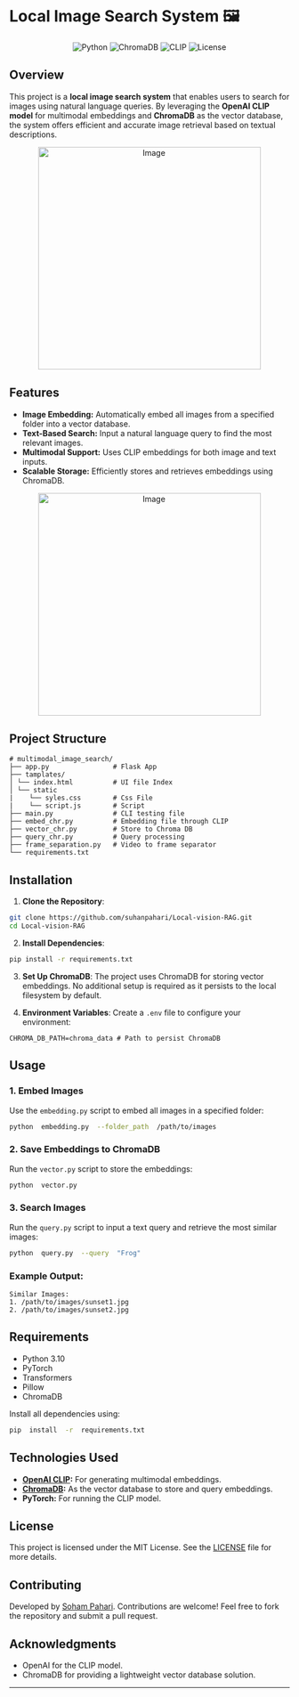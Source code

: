 # Local Image Search System 🖼️

<div align="center">

![Python](https://img.shields.io/badge/Python-3.10%2B-blue) ![ChromaDB](https://img.shields.io/badge/Vector%20Database-ChromaDB-brightgreen) ![CLIP](https://img.shields.io/badge/Model-OpenAI%20CLIP-red) ![License](https://img.shields.io/badge/License-MIT-yellow)

</div>

## Overview

This project is a **local image search system** that enables users to search for images using natural language queries. By leveraging the **OpenAI CLIP model** for multimodal embeddings and **ChromaDB** as the vector database, the system offers efficient and accurate image retrieval based on textual descriptions.

<div align="center">
  <img src="https://github.com/user-attachments/assets/4abeccc6-2cd0-4ac7-a83f-ff6417b05f0b" alt="Image" width="400">
</div>

## Features

-  **Image Embedding:** Automatically embed all images from a specified folder into a vector database.
-  **Text-Based Search:** Input a natural language query to find the most relevant images.
-  **Multimodal Support:** Uses CLIP embeddings for both image and text inputs.
-  **Scalable Storage:** Efficiently stores and retrieves embeddings using ChromaDB.

<div align="center">
  <img src="https://github.com/user-attachments/assets/1f3b6276-7779-433f-b8a8-3e77be0af1b0" alt="Image" width="400">
</div>

## Project Structure

```plaintext
# multimodal_image_search/
├── app.py                # Flask App
├── tamplates/          
│ └── index.html          # UI file Index
│ └── static
|    └── syles.css        # Css File
|    └── script.js        # Script 
├── main.py               # CLI testing file
├── embed_chr.py          # Embedding file through CLIP
├── vector_chr.py         # Store to Chroma DB
├── query_chr.py          # Query processing
├── frame_separation.py   # Video to frame separator
└── requirements.txt      
```

## Installation

1.  **Clone the Repository**:

```bash
git clone https://github.com/suhanpahari/Local-vision-RAG.git
cd Local-vision-RAG
```

2.  **Install Dependencies**:

```bash
pip install -r requirements.txt
```

3.  **Set Up ChromaDB**: The project uses ChromaDB for storing vector embeddings. No additional setup is required as it persists to the local filesystem by default.

4.  **Environment Variables**: Create a `.env` file to configure your environment:

```env
CHROMA_DB_PATH=chroma_data # Path to persist ChromaDB
```

## Usage

### 1. Embed Images

Use the `embedding.py` script to embed all images in a specified folder:

```bash
python  embedding.py  --folder_path  /path/to/images
```

### 2. Save Embeddings to ChromaDB

Run the `vector.py` script to store the embeddings:

```bash
python  vector.py
```

### 3. Search Images

Run the `query.py` script to input a text query and retrieve the most similar images:

```bash
python  query.py  --query  "Frog"
```

### Example Output:

```plaintext
Similar Images:
1. /path/to/images/sunset1.jpg
2. /path/to/images/sunset2.jpg
```

## Requirements

- Python 3.10
- PyTorch
- Transformers
- Pillow
- ChromaDB

Install all dependencies using:

```bash
pip  install  -r  requirements.txt
```

## Technologies Used

-  **[OpenAI CLIP](https://github.com/openai/CLIP):** For generating multimodal embeddings.
-  **[ChromaDB](https://www.trychroma.com/):** As the vector database to store and query embeddings.
-  **PyTorch:** For running the CLIP model.

## License

This project is licensed under the MIT License. See the [LICENSE](https://chatgpt.com/c/LICENSE) file for more details.

## Contributing

Developed by [Soham Pahari](https://suhanxd.github.io/).
Contributions are welcome! Feel free to fork the repository and submit a pull request.

## Acknowledgments

- OpenAI for the CLIP model.
- ChromaDB for providing a lightweight vector database solution.

----------

